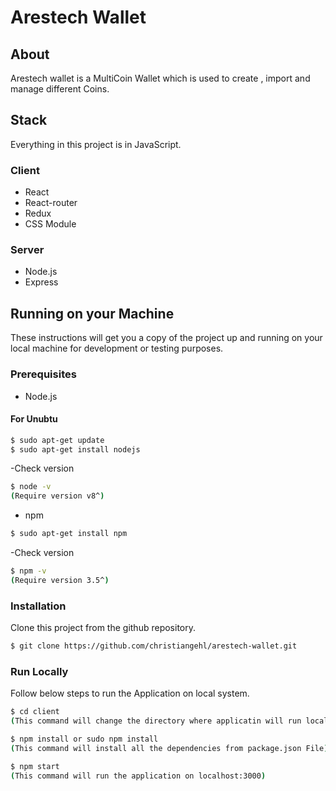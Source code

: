 # Arestech Wallet

## About

Arestech wallet is a MultiCoin Wallet which is used to create , import and manage different Coins.

## Stack

Everything in this project is in JavaScript. 

### Client

- React
- React-router
- Redux
- CSS Module

### Server

- Node.js
- Express

## Running on your Machine

These instructions will get you a copy of the project up and running on your local machine for development or testing purposes.

### Prerequisites
- Node.js 
#### For Unubtu
```bash
$ sudo apt-get update
$ sudo apt-get install nodejs
```
-Check version
```bash
$ node -v 
(Require version v8^)
```
- npm 
```bash
$ sudo apt-get install npm
```

-Check version
```bash
$ npm -v
(Require version 3.5^)
```

### Installation
Clone this project from the github repository.

```bash
$ git clone https://github.com/christiangehl/arestech-wallet.git
```
### Run Locally
Follow below steps to run the Application on local system.

```bash
$ cd client
(This command will change the directory where applicatin will run locally)
```
```bash
$ npm install or sudo npm install
(This command will install all the dependencies from package.json File)
```
```bash
$ npm start
(This command will run the application on localhost:3000)
```

